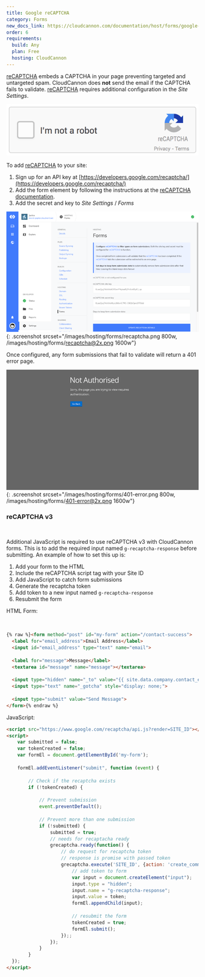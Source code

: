 ```yaml
---
title: Google reCAPTCHA
category: Forms
new_docs_link: https://cloudcannon.com/documentation/host/forms/google-recaptcha/
order: 6
requirements:
  build: Any
  plan: Free
  hosting: CloudCannon
---
```


[reCAPTCHA](https://developers.google.com/recaptcha/) embeds a CAPTCHA in your page preventing targeted and untargeted spam. CloudCannon does **not** send the email if the CAPTCHA fails to validate. [reCAPTCHA](https://developers.google.com/recaptcha/) requires additional configuration in the *Site Settings*.

![reCAPTCHA Example](/images/hosting/forms/captcha.gif)

To add [reCAPTCHA](https://developers.google.com/recaptcha/) to your site:

1. Sign up for an API key at [https://developers.google.com/recaptcha/](https://developers.google.com/recaptcha/)
2. Add the form element by following the instructions at the [reCAPTCHA documentation](https://developers.google.com/recaptcha/docs/display).
3. Add the secret and key to *Site Settings* / *Forms*

![reCAPTCHA Configuration](/images/hosting/forms/recaptcha.png){: .screenshot srcset="/images/hosting/forms/recaptcha.png 800w, /images/hosting/forms/recaptcha@2x.png 1600w"}

Once configured, any form submissions that fail to validate will return a 401 error page.

![401 Error Page](/images/hosting/forms/401-error.png){: .screenshot srcset="/images/hosting/forms/401-error.png 800w, /images/hosting/forms/401-error@2x.png 1600w"}

### reCAPTCHA v3

&nbsp;

Additional JavaScript is required to use reCAPTCHA v3 with CloudCannon forms. This is to add the required input named `g-recaptcha-response` before submitting. An example of how to set this up is:

1. Add your form to the HTML
2. Include the reCAPTCHA script tag with your Site ID
3. Add JavaScript to catch form submissions
4. Generate the recaptcha token
5. Add token to a new input named `g-recaptcha-response`
6. Resubmit the form

HTML Form:

&nbsp;

~~~html
{% raw %}<form method="post" id="my-form" action="/contact-success">
  <label for="email_address">Email Address</label>
  <input id="email_address" type="text" name="email">

  <label for="message">Message</label>
  <textarea id="message" name="message"></textarea>

  <input type="hidden" name="_to" value="{{ site.data.company.contact_email_address }}">
  <input type="text" name="_gotcha" style="display: none;">

  <input type="submit" value="Send Message">
</form>{% endraw %}
~~~

JavaScript:

~~~html
<script src="https://www.google.com/recaptcha/api.js?render=SITE_ID"></script>
<script>
    var submitted = false;
    var tokenCreated = false;
    var formEl = document.getElementById('my-form');

    formEl.addEventListener("submit", function (event) {

        // Check if the recaptcha exists
        if (!tokenCreated) {

            // Prevent submission
            event.preventDefault();

            // Prevent more than one submission
            if (!submitted) {
                submitted = true;
                // needs for recaptacha ready
                grecaptcha.ready(function() {
                    // do request for recaptcha token
                    // response is promise with passed token
                    grecaptcha.execute('SITE_ID', {action: 'create_comment'}).then(function (token) {
                        // add token to form
                        var input = document.createElement("input");
                        input.type = "hidden";
                        input.name = "g-recaptcha-response";
                        input.value = token;
                        formEl.appendChild(input);

                        // resubmit the form
                        tokenCreated = true;
                        formEl.submit();
                    });;
                });
            }
        }
  });
</script>
~~~